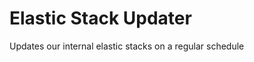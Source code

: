 Elastic Stack Updater
=====================

Updates our internal elastic stacks on a regular schedule